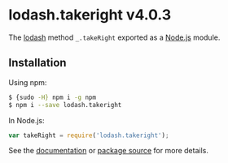 # lodash.takeright v4.0.3

The [lodash](https://lodash.com/) method `_.takeRight` exported as a [Node.js](https://nodejs.org/) module.

## Installation

Using npm:
```bash
$ {sudo -H} npm i -g npm
$ npm i --save lodash.takeright
```

In Node.js:
```js
var takeRight = require('lodash.takeright');
```

See the [documentation](https://lodash.com/docs#takeRight) or [package source](https://github.com/lodash/lodash/blob/4.0.3-npm-packages/lodash.takeright) for more details.
